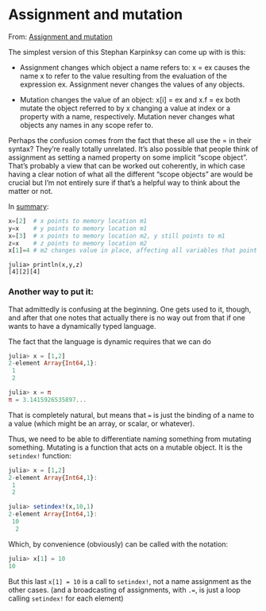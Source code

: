 # Assignment and mutation

From: [Assignment and mutation](https://discourse.julialang.org/t/assignment-and-mutation/19119/4?u=leandromartinez98)

The simplest version of this Stephan Karpinksy can come up with is this:

 - Assignment changes which object a name refers to: x = ex causes the name x to refer to the value resulting from the evaluation of the expression ex. Assignment never changes the values of any objects.

 - Mutation changes the value of an object: x[i] = ex and x.f = ex both mutate the object referred to by x changing a value at index or a property with a name, respectively. Mutation never changes what objects any names in any scope refer to.

Perhaps the confusion comes from the fact that these all use the = in their syntax? They’re really totally unrelated. It’s also possible that people think of assignment as setting a named property on some implicit “scope object”. That’s probably a view that can be worked out coherently, in which case having a clear notion of what all the different “scope objects” are would be crucial but I’m not entirely sure if that’s a helpful way to think about the matter or not.

In
[summary](https://discourse.julialang.org/t/julias-assignment-behavior-differs-from-fortran/50389/45?u=leandromartinez98):

```julia
x=[2]  # x points to memory location m1
y=x    # y points to memory location m1
x=[3]  # x points to memory location m2, y still points to m1
z=x    # z points to memory location m2
x[1]=4 # m2 changes value in place, affecting all variables that point there
```


```julia-repl
julia> println(x,y,z)
[4][2][4]

```

### Another way to put it:

That admittedly is confusing at the beginning. One gets used to it, though, and after that one notes that actually there is no way out from that if one wants to have a dynamically typed language.

The fact that the language is dynamic requires that we can do 

```julia
julia> x = [1,2]
2-element Array{Int64,1}:
 1
 2

julia> x = π
π = 3.1415926535897...

```

That is completely natural, but means that `=` is just the binding of a name to a value (which might be an array, or scalar, or whatever). 

Thus, we need to be able to differentiate naming something from mutating something. Mutating is a function that acts on a mutable object. It is the `setindex!` function:

```julia
julia> x = [1,2]
2-element Array{Int64,1}:
 1
 2

julia> setindex!(x,10,1)
2-element Array{Int64,1}:
 10
  2
```

Which, by convenience (obviously) can be called with the notation:

```julia
julia> x[1] = 10
10

```

But this last `x[1] = 10` is a call to `setindex!`, not a name assignment as the other cases. (and a broadcasting of assignments, with `.=`, is just a loop calling `setindex!` for each element)



